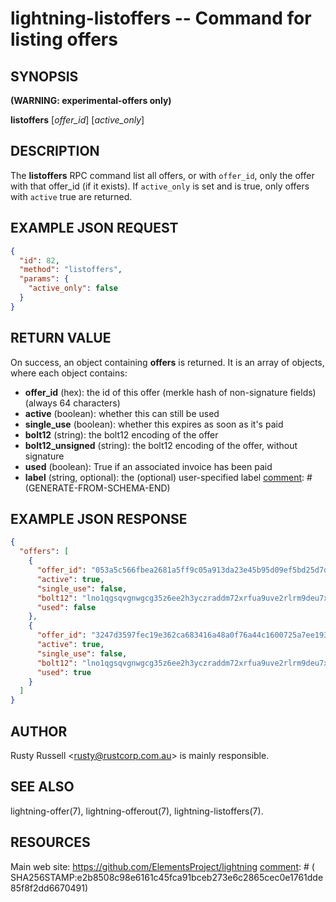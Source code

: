 lightning-listoffers -- Command for listing offers
=======================================================

SYNOPSIS
--------
**(WARNING: experimental-offers only)**

**listoffers** \[*offer_id*\] \[*active_only*\]

DESCRIPTION
-----------

The **listoffers** RPC command list all offers, or with `offer_id`,
only the offer with that offer_id (if it exists).  If `active_only` is
set and is true, only offers with `active` true are returned.

EXAMPLE JSON REQUEST
------------
```json
{
  "id": 82,
  "method": "listoffers",
  "params": {
	"active_only": false
  }
}
```

RETURN VALUE
------------

[comment]: # (GENERATE-FROM-SCHEMA-START)
On success, an object containing **offers** is returned.  It is an array of objects, where each object contains:
- **offer_id** (hex): the id of this offer (merkle hash of non-signature fields) (always 64 characters)
- **active** (boolean): whether this can still be used
- **single_use** (boolean): whether this expires as soon as it's paid
- **bolt12** (string): the bolt12 encoding of the offer
- **bolt12_unsigned** (string): the bolt12 encoding of the offer, without signature
- **used** (boolean): True if an associated invoice has been paid
- **label** (string, optional): the (optional) user-specified label
[comment]: # (GENERATE-FROM-SCHEMA-END)

EXAMPLE JSON RESPONSE
-----
```json
{
  "offers": [
    {
      "offer_id": "053a5c566fbea2681a5ff9c05a913da23e45b95d09ef5bd25d7d408f23da7084",
      "active": true,
      "single_use": false,
      "bolt12": "lno1qgsqvgnwgcg35z6ee2h3yczraddm72xrfua9uve2rlrm9deu7xyfzrcgqvqcdgq2z9pk7enxv4jjqen0wgs8yatnw3ujz83qkc6rvp4j28rt3dtrn32zkvdy7efhnlrpr5rp5geqxs783wtlj550qs8czzku4nk3pqp6m593qxgunzuqcwkmgqkmp6ty0wyvjcqdguv3pnpukedwn6cr87m89t74h3auyaeg89xkvgzpac70z3m9rn5xzu28c",
      "used": false
    },
    {
      "offer_id": "3247d3597fec19e362ca683416a48a0f76a44c1600725a7ee1936548feadacca",
      "active": true,
      "single_use": false,
      "bolt12": "lno1qgsqvgnwgcg35z6ee2h3yczraddm72xrfua9uve2rlrm9deu7xyfzrcxqd24x3qgqgqlgzs3gdhkven9v5sxvmmjype82um50ys3ug9kxsmqdvj3c6ut2cuu2s4nrf8k2dulccgaqcdzxgp583utjlu49rcyqt8hc3s797umxn3r9367rdqc577rma7key58fywkajxnuzyapge86hj2pg80rjrma40xdqrxnsnva5l3ce7hz4ua8wf755dees4y9vnq",
      "used": true
    }
  ]
}

```


AUTHOR
------

Rusty Russell <<rusty@rustcorp.com.au>> is mainly responsible.

SEE ALSO
--------

lightning-offer(7), lightning-offerout(7), lightning-listoffers(7).

RESOURCES
---------

Main web site: <https://github.com/ElementsProject/lightning>
[comment]: # ( SHA256STAMP:e2b8508c98e6161c45fca91bceb273e6c2865cec0e1761dde85f8f2dd6670491)
